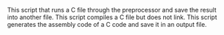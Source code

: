 This script that runs a C file through the preprocessor and save the result into another file.
This script compiles a C file but does not link.
This script generates the assembly code of a C code and save it in an output file.
